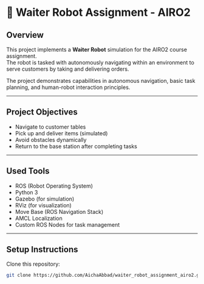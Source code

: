 # 🤖 Waiter Robot Assignment - AIRO2

## Overview
This project implements a **Waiter Robot** simulation for the AIRO2 course assignment.  
The robot is tasked with autonomously navigating within an environment to serve customers by taking and delivering orders.

The project demonstrates capabilities in autonomous navigation, basic task planning, and human-robot interaction principles.

---

## Project Objectives
- Navigate to customer tables
- Pick up and deliver items (simulated)
- Avoid obstacles dynamically
- Return to the base station after completing tasks

---

## Used Tools
- ROS (Robot Operating System)
- Python 3
- Gazebo (for simulation)
- RViz (for visualization)
- Move Base (ROS Navigation Stack)
- AMCL Localization
- Custom ROS Nodes for task management

---

## Setup Instructions
Clone this repository:
   ```bash
   git clone https://github.com/AichaAbbad/waiter_robot_assignment_airo2.git
